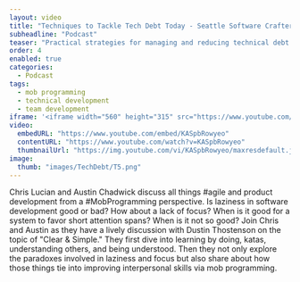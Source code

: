 ```yaml
---
layout: video
title: "Techniques to Tackle Tech Debt Today - Seattle Software Crafters"
subheadline: "Podcast"
teaser: "Practical strategies for managing and reducing technical debt in software projects."
order: 4
enabled: true
categories:
  - Podcast
tags:
  - mob programming
  - technical development
  - team development
iframe: '<iframe width="560" height="315" src="https://www.youtube.com/embed/KASpbRowyeo" frameborder="0" allow="accelerometer; autoplay; clipboard-write; encrypted-media; gyroscope; picture-in-picture" allowfullscreen></iframe>'
video:
  embedURL: "https://www.youtube.com/embed/KASpbRowyeo"
  contentURL: "https://www.youtube.com/watch?v=KASpbRowyeo"
  thumbnailUrl: "https://img.youtube.com/vi/KASpbRowyeo/maxresdefault.jpg"
image:
  thumb: "images/TechDebt/T5.png"
---
```


Chris Lucian and Austin Chadwick discuss all things #agile and product development from a #MobProgramming perspective. Is laziness in software development good or bad? How about a lack of focus? When is it good for a system to favor short attention spans? When is it not so good? Join Chris and Austin as they have a lively discussion with Dustin Thostenson on the topic of "Clear & Simple." They first dive into learning by doing, katas, understanding others, and being understood. Then they not only explore the paradoxes involved in laziness and focus but also share about how those things tie into improving interpersonal skills via mob programming.
